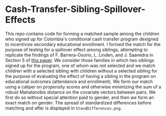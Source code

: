 # Cash-Transfer-Sibling-Spillover-Effects

This repo contains code for forming a matched sample among the children who signed up for Colombia's conditional cash transfer program designed to incentivize secondary educational enrollment. I formed the match for the purpose of testing for a spillover effect among siblings, attempting to replicate the findings of F. Barrera-Osorio, L. Linden, and J. Saavedra in Section 5 of [this paper](https://www.povertyactionlab.org/sites/default/files/research-paper/Conditional\%20Cash\%20Transfers\%20April\%2011.pdf). We consider those families in which two siblings signed up for the program, one of whom was not selected and we match children with a selected sibling with children without a selected sibling for the purpose of evaluating the effect of having a sibling in the program on educational outcomes (attendance and enrollment). We form our match using a caliper on propensity scores and otherwise minimizing the sum of a robust Mahalanobis distance on the covariate vectors between pairs. We first do so without special attention paid to gender, and then we form an exact match on gender. The spread of standardized differences before matching and after is displayed in `StandDifferences.png`.
